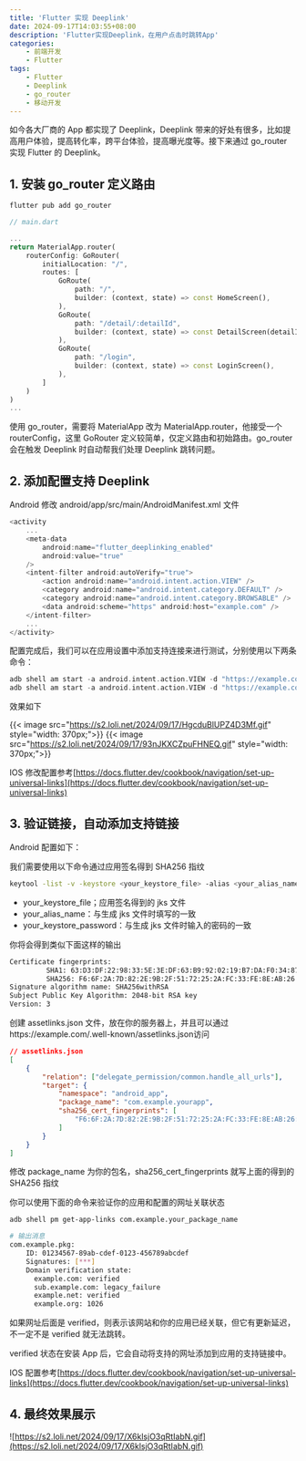 ```yaml
---
title: 'Flutter 实现 Deeplink'
date: 2024-09-17T14:03:55+08:00
description: 'Flutter实现Deeplink，在用户点击时跳转App'
categories:
    - 前端开发
    - Flutter
tags:
    - Flutter
    - Deeplink
    - go_router
    - 移动开发
---
```


如今各大厂商的 App 都实现了 Deeplink，Deeplink 带来的好处有很多，比如提高用户体验，提高转化率，跨平台体验，提高曝光度等。接下来通过 go_router 实现 Flutter 的 Deeplink。

## 1. 安装 go_router 定义路由

```bash
flutter pub add go_router
```

```dart
// main.dart

...
return MaterialApp.router(
    routerConfig: GoRouter(
        initialLocation: "/",
        routes: [
            GoRoute(
                path: "/",
                builder: (context, state) => const HomeScreen(),
            ),
            GoRoute(
                path: "/detail/:detailId",
                builder: (context, state) => const DetailScreen(detailId: state.pathParameters["detailId"] ?? ""),
            ),
            GoRoute(
                path: "/login",
                builder: (context, state) => const LoginScreen(),
            ),
        ]
    )
)
...

```

使用 go_router，需要将 MaterialApp 改为 MaterialApp.router，他接受一个 routerConfig，这里 GoRouter 定义较简单，仅定义路由和初始路由。go_router 会在触发 Deeplink 时自动帮我们处理 Deeplink 跳转问题。

## 2. 添加配置支持 Deeplink

Android 修改 android/app/src/main/AndroidManifest.xml 文件

```dart
<activity
    ...
    <meta-data
        android:name="flutter_deeplinking_enabled"
        android:value="true"
    />
    <intent-filter android:autoVerify="true">
        <action android:name="android.intent.action.VIEW" />
        <category android:name="android.intent.category.DEFAULT" />
        <category android:name="android.intent.category.BROWSABLE" />
        <data android:scheme="https" android:host="example.com" />
    </intent-filter>
    ...
</activity>
```

配置完成后，我们可以在应用设置中添加支持连接来进行测试，分别使用以下两条命令：

```dart
adb shell am start -a android.intent.action.VIEW -d "https://example.com" com.example.flutter_deeplink
adb shell am start -a android.intent.action.VIEW -d "https://example.com/detail/1" com.example.flutter_deeplink
```

效果如下

{{< image src="https://s2.loli.net/2024/09/17/HgcduBlUPZ4D3Mf.gif" style="width: 370px;">}}
{{< image src="https://s2.loli.net/2024/09/17/93nJKXCZpuFHNEQ.gif" style="width: 370px;">}}

IOS 修改配置参考[https://docs.flutter.dev/cookbook/navigation/set-up-universal-links](https://docs.flutter.dev/cookbook/navigation/set-up-universal-links)

## 3. 验证链接，自动添加支持链接

Android 配置如下：

我们需要使用以下命令通过应用签名得到 SHA256 指纹

```bash
keytool -list -v -keystore <your_keystore_file> -alias <your_alias_name> -storepass <your_keystore_password>
```

-   your_keystore_file；应用签名得到的 jks 文件
-   your_alias_name：与生成 jks 文件时填写的一致
-   your_keystore_password：与生成 jks 文件时输入的密码的一致

你将会得到类似下面这样的输出

```bash
Certificate fingerprints:
         SHA1: 63:D3:DF:22:98:33:5E:3E:DF:63:B9:92:02:19:B7:DA:F0:34:87:D4
         SHA256: F6:6F:2A:7D:82:2E:9B:2F:51:72:25:2A:FC:33:FE:8E:AB:26:44:3B:2B:3F:64:87:1E:24:92:B3:50:ED:73:1F
Signature algorithm name: SHA256withRSA
Subject Public Key Algorithm: 2048-bit RSA key
Version: 3
```

创建 assetlinks.json 文件，放在你的服务器上，并且可以通过https://example.com/.well-known/assetlinks.json访问

```json
// assetlinks.json
[
	{
		"relation": ["delegate_permission/common.handle_all_urls"],
		"target": {
			"namespace": "android_app",
			"package_name": "com.example.yourapp",
			"sha256_cert_fingerprints": [
				"F6:6F:2A:7D:82:2E:9B:2F:51:72:25:2A:FC:33:FE:8E:AB:26:44:3B:2B:3F:64:87:1E:24:92:B3:50:ED:73:1F"
			]
		}
	}
]
```

修改 package_name 为你的包名，sha256_cert_fingerprints 就写上面的得到的 SHA256 指纹

你可以使用下面的命令来验证你的应用和配置的网址关联状态

```bash
adb shell pm get-app-links com.example.your_package_name
```

```bash
# 输出消息
com.example.pkg:
    ID: 01234567-89ab-cdef-0123-456789abcdef
    Signatures: [***]
    Domain verification state:
      example.com: verified
      sub.example.com: legacy_failure
      example.net: verified
      example.org: 1026
```

如果网址后面是 verified，则表示该网站和你的应用已经关联，但它有更新延迟，不一定不是 verified 就无法跳转。

verified 状态在安装 App 后，它会自动将支持的网址添加到应用的支持链接中。

IOS 配置参考[https://docs.flutter.dev/cookbook/navigation/set-up-universal-links](https://docs.flutter.dev/cookbook/navigation/set-up-universal-links)

## 4. 最终效果展示

![https://s2.loli.net/2024/09/17/X6klsjO3qRtIabN.gif](https://s2.loli.net/2024/09/17/X6klsjO3qRtIabN.gif)
